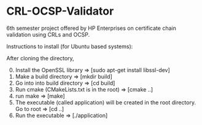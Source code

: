 # CRL-OCSP-Validator
6th semester project offered by HP Enterprises on certificate chain validation using CRLs and OCSP.

Instructions to install (for Ubuntu based systems):

After cloning the directory,

0. Install the OpenSSL library => [sudo apt-get install libssl-dev]
1. Make a build directory => [mkdir build]
2. Go into into build directory => [cd build]
3. Run cmake (CMakeLists.txt is in the root) => [cmake ..]
4. run make => [make]
5. The executable (called application) will be created in the root directory. Go to root => [cd ..]
6. Run the executable => [./application]
